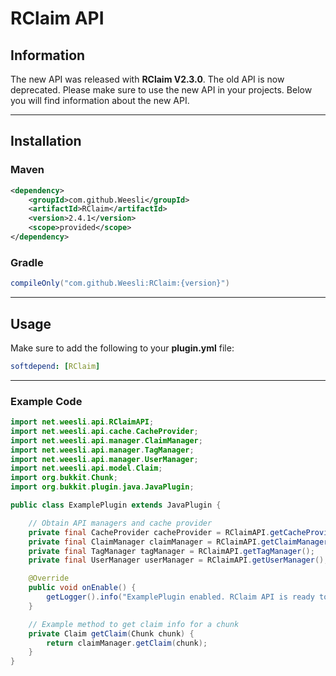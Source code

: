 # RClaim API

## Information

The new API was released with **RClaim V2.3.0**. The old API is now deprecated.
Please make sure to use the new API in your projects.
Below you will find information about the new API.

---

## Installation

### Maven

```xml
<dependency>
    <groupId>com.github.Weesli</groupId>
    <artifactId>RClaim</artifactId>
    <version>2.4.1</version>
    <scope>provided</scope>
</dependency>
```

### Gradle

```groovy
compileOnly("com.github.Weesli:RClaim:{version}")
```

---

## Usage

Make sure to add the following to your **plugin.yml** file:

```yaml
softdepend: [RClaim]
```

---

### Example Code

```java
import net.weesli.api.RClaimAPI;
import net.weesli.api.cache.CacheProvider;
import net.weesli.api.manager.ClaimManager;
import net.weesli.api.manager.TagManager;
import net.weesli.api.manager.UserManager;
import net.weesli.api.model.Claim;
import org.bukkit.Chunk;
import org.bukkit.plugin.java.JavaPlugin;

public class ExamplePlugin extends JavaPlugin {

    // Obtain API managers and cache provider
    private final CacheProvider cacheProvider = RClaimAPI.getCacheProvider();
    private final ClaimManager claimManager = RClaimAPI.getClaimManager();
    private final TagManager tagManager = RClaimAPI.getTagManager();
    private final UserManager userManager = RClaimAPI.getUserManager();

    @Override
    public void onEnable() {
        getLogger().info("ExamplePlugin enabled. RClaim API is ready to use.");
    }

    // Example method to get claim info for a chunk
    private Claim getClaim(Chunk chunk) {
        return claimManager.getClaim(chunk);
    }
}
```
